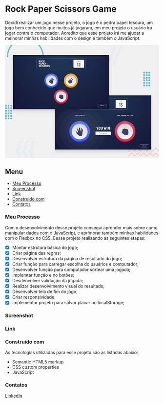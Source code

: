 # Rock Paper Scissors Game

Decidi realizar um jogo nesse projeto, o jogo é o pedra papel tesoura, um jogo bem conhecido que muitos já jogaram, em meu projeto o usuário irá jogar contra o computador. Acredito que esse projeto irá me ajudar a melhorar minhas habilidades com o design e também o JavaScript.

![Imagem preview do projeto](./design/desktop-preview.jpg)

## Menu

- [Meu Processo](#meu-peocesso)
- [Screenshot](#screenshot)
- [Link](#link)
- [Construido com](#construido-com)
- [Contatos](#contatos)

### Meu Processo

Com o desenvolvimento desse projeto consegui aprender mais sobre como manipular dados com o JavaScript, e aprimorar também minhas habilidades com o Flexbox no CSS. Eesse projeto realizando as seguintes etapas:

- [X] Montar estrutura básica do jogo;
- [X] Criar página das regras;
- [X] Desenvolver estrutura da página de resultado do jogo;
- [X] Criar função para carregar escolha do usuários e computador;
- [X] Desenvolver função para computador sortear uma jogada;
- [X] Implemtar função e no botões;
- [X] Desdenvolver validação da jogada;
- [X] Realizar desenvolvimento visual do resultado;
- [X] Desenvolver tela de fim do jogo;
- [X] Criar responsividade;
- [X] Implementar projeto para salvar placar no localStorage;

### Screenshot

<!--Abaixo estou deixando um screenshot do design final do projeto conforme desenvolvi: **-->

<!--![Imagem do meu resultado do projeto](./design/my-solution.jpg)-->

### Link

<!--Estou deixando abaixo o link com o deploy do projeto para visualização direto no navegador:-->

<!--    - Para acessar o App clique [aqui](https://calculator-app-main-lake.vercel.app/)-->

### Construido com

As tecnologias utilizadas para esse projeto são as listadas abaixo:

- Semantic HTML5 markup
- CSS custom properties
- JavaScript

### Contatos

[LinkedIn](https://www.linkedin.com/in/lucas-boarini)